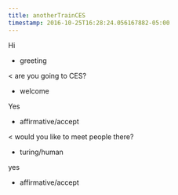 ```yaml
---
title: anotherTrainCES
timestamp: 2016-10-25T16:28:24.056167882-05:00
---
```


Hi
* greeting

< are you going to CES?
* welcome

Yes
* affirmative/accept

< would you like to meet people there?
* turing/human

yes
* affirmative/accept
